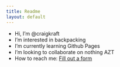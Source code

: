```yaml
---
title: Readme
layout: default
---
```




- Hi, I’m @craigkraft
- I’m interested in backpacking
- I’m currently learning Github Pages
- I’m looking to collaborate on nothing AZT
- How to reach me: [Fill out a form](https://forms.gle/t7REvLag8kxhQDtk8)
